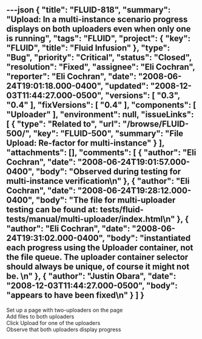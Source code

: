 ---json
{
  "title": "FLUID-818",
  "summary": "Upload: In a multi-instance scenario progress displays on both uploaders even when only one is running",
  "tags": "FLUID",
  "project": {
    "key": "FLUID",
    "title": "Fluid Infusion"
  },
  "type": "Bug",
  "priority": "Critical",
  "status": "Closed",
  "resolution": "Fixed",
  "assignee": "Eli Cochran",
  "reporter": "Eli Cochran",
  "date": "2008-06-24T19:01:18.000-0400",
  "updated": "2008-12-03T11:44:27.000-0500",
  "versions": [
    "0.3",
    "0.4"
  ],
  "fixVersions": [
    "0.4"
  ],
  "components": [
    "Uploader"
  ],
  "environment": null,
  "issueLinks": [
    {
      "type": "Related to",
      "url": "/browse/FLUID-500/",
      "key": "FLUID-500",
      "summary": "File Upload: Re-factor for multi-instance"
    }
  ],
  "attachments": [],
  "comments": [
    {
      "author": "Eli Cochran",
      "date": "2008-06-24T19:01:57.000-0400",
      "body": "Observed during testing for multi-instance verification\n"
    },
    {
      "author": "Eli Cochran",
      "date": "2008-06-24T19:28:12.000-0400",
      "body": "The file for multi-uploader testing can be found at: tests/fluid-tests/manual/multi-uploader/index.html\n"
    },
    {
      "author": "Eli Cochran",
      "date": "2008-06-24T19:31:02.000-0400",
      "body": "instantiated each progress using the Uploader container, not the file queue. The uploader container selector should always be unique, of course it might not be.&#x20;\n"
    },
    {
      "author": "Justin Obara",
      "date": "2008-12-03T11:44:27.000-0500",
      "body": "appears to have been fixed\n"
    }
  ]
}
---
Set up a page with two-uploaders on the page\
Add files to both uploaders\
Click Upload for one of the uploaders\
Observe that both uploaders display progress

        